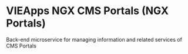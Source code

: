 # VIEApps NGX CMS Portals (NGX Portals)

Back-end microservice for managing information and related services of CMS Portals